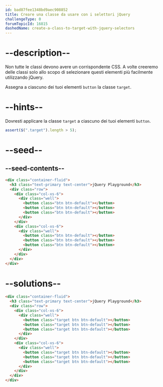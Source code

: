 ```yaml
---
id: bad87fee1348bd9aec908852
title: Creare una classe da usare con i selettori jQuery
challengeType: 0
forumTopicId: 16815
dashedName: create-a-class-to-target-with-jquery-selectors
---
```


# --description--

Non tutte le classi devono avere un corrispondente CSS. A volte creeremo delle classi solo allo scopo di selezionare questi elementi più facilmente utilizzando jQuery.

Assegna a ciascuno dei tuoi elementi `button` la classe `target`.

# --hints--

Dovresti applicare la classe `target` a ciascuno dei tuoi elementi `button`.

```js
assert($(".target").length > 5);
```

# --seed--

## --seed-contents--

```html
<div class="container-fluid">
  <h3 class="text-primary text-center">jQuery Playground</h3>
  <div class="row">
    <div class="col-xs-6">
      <div class="well">
        <button class="btn btn-default"></button>
        <button class="btn btn-default"></button>
        <button class="btn btn-default"></button>
      </div>
    </div>
    <div class="col-xs-6">
      <div class="well">
        <button class="btn btn-default"></button>
        <button class="btn btn-default"></button>
        <button class="btn btn-default"></button>
      </div>
    </div>
  </div>
</div>
```

# --solutions--

```html
<div class="container-fluid">
  <h3 class="text-primary text-center">jQuery Playground</h3>
  <div class="row">
    <div class="col-xs-6">
      <div class="well">
        <button class="target btn btn-default"></button>
        <button class="target btn btn-default"></button>
        <button class="target btn btn-default"></button>
      </div>
    </div>
    <div class="col-xs-6">
      <div class="well">
        <button class="target btn btn-default"></button>
        <button class="target btn btn-default"></button>
        <button class="target btn btn-default"></button>
      </div>
    </div>
  </div>
</div>
```

